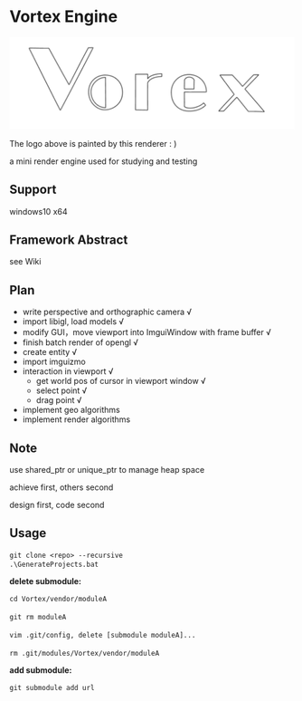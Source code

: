 # Vortex Engine

![image-20220717011307579](README/image-20220717011307579.png)

The logo above is painted by this renderer : )

a mini render engine used for studying and testing

## Support

windows10 x64



## Framework Abstract

see Wiki



## Plan

- write perspective and orthographic camera √
- import libigl, load models √
- modify GUI，move viewport into ImguiWindow with frame buffer √
- finish batch render of opengl √
- create entity √
- import imguizmo 
- interaction in viewport √
  - get world pos of cursor in viewport window √
  - select point √
  - drag point √
- implement geo algorithms
- implement render algorithms



## Note

use shared_ptr or unique_ptr to manage heap space

achieve first, others second

design first, code second



## Usage

```shell
git clone <repo> --recursive
.\GenerateProjects.bat
```



**delete submodule:**

```shell
cd Vortex/vendor/moduleA

git rm moduleA

vim .git/config, delete [submodule moduleA]...

rm .git/modules/Vortex/vendor/moduleA
```



**add submodule:**

```shell
git submodule add url
```
